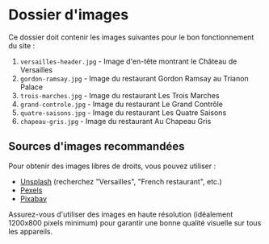 # Dossier d'images

Ce dossier doit contenir les images suivantes pour le bon fonctionnement du site :

1. `versailles-header.jpg` - Image d'en-tête montrant le Château de Versailles
2. `gordon-ramsay.jpg` - Image du restaurant Gordon Ramsay au Trianon Palace
3. `trois-marches.jpg` - Image du restaurant Les Trois Marches
4. `grand-controle.jpg` - Image du restaurant Le Grand Contrôle
5. `quatre-saisons.jpg` - Image du restaurant Les Quatre Saisons
6. `chapeau-gris.jpg` - Image du restaurant Au Chapeau Gris

## Sources d'images recommandées

Pour obtenir des images libres de droits, vous pouvez utiliser :
- [Unsplash](https://unsplash.com) (recherchez "Versailles", "French restaurant", etc.)
- [Pexels](https://pexels.com)
- [Pixabay](https://pixabay.com)

Assurez-vous d'utiliser des images en haute résolution (idéalement 1200x800 pixels minimum) pour garantir une bonne qualité visuelle sur tous les appareils.